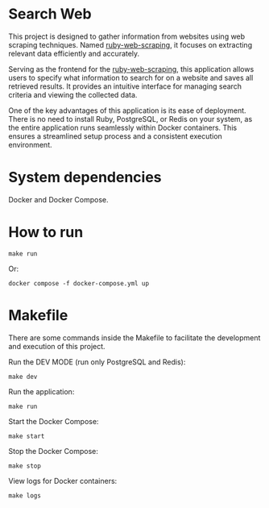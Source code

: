 # Search Web

This project is designed to gather information from websites using web scraping techniques. Named [ruby-web-scraping](https://github.com/aronkst/ruby-web-scraping), it focuses on extracting relevant data efficiently and accurately.

Serving as the frontend for the [ruby-web-scraping](https://github.com/aronkst/ruby-web-scraping), this application allows users to specify what information to search for on a website and saves all retrieved results. It provides an intuitive interface for managing search criteria and viewing the collected data.

One of the key advantages of this application is its ease of deployment. There is no need to install Ruby, PostgreSQL, or Redis on your system, as the entire application runs seamlessly within Docker containers. This ensures a streamlined setup process and a consistent execution environment.

# System dependencies

Docker and Docker Compose.

# How to run

```
make run
```

Or:

```
docker compose -f docker-compose.yml up
```

# Makefile

There are some commands inside the Makefile to facilitate the development and execution of this project.

Run the DEV MODE (run only PostgreSQL and Redis):

```
make dev
```

Run the application:

```
make run
```

Start the Docker Compose:

```
make start
```

Stop the Docker Compose:

```
make stop
```

View logs for Docker containers:

```
make logs
```
